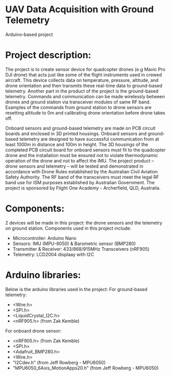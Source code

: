 # UAV Data Acquisition with Ground Telemetry
Arduino-based project

# Project description:
The project is to create sensor device for quadcopter drones (e.g Mavic Pro DJI drone) that acts just like some of the flight instruments used in crewed aircraft. This device collects data on temperature, pressure, altitude, and drone orientation and then transmits these real-time data to ground-based telemetry. Another part in the product of the project is the ground-based telemetry. Commands and communication can be made wirelessly between drones and ground station via transceiver modules of same RF band. Examples of the commands from ground station to drone sensors are resetting altitude to 0m and calibrating drone orientation before drone takes off.

Onboard sensors and ground-based telemetry are made on PCB circuit boards and enclosed in 3D printed housings. Onboard sensors and ground-based telemetry are designed to have successful communication from at least 1000m in distance and 100m in height. The 3D housings of the completed PCB circuit board for onboard sensors must fit to the quadcopter drone and the installation must be ensured not to violate thermodynamic operation of the drone and not to affect the IMU.
The project product – drone sensors and telemetry – will be tested and demonstrated in accordance with Drone Rules established by the Australian Civil Aviation Safety Authority. The RF band of the transceivers must meet the legal RF band use for ISM purposes established by Australian Government.
The project is sponsored by Flight One Academy - Archerfield, QLD, Australia.
 
# Components:
2 devices will be made in this project: the drone sensors and the telemetry on ground station. Components used in this project include:
+ Microcontroller: Arduino Nano
+ Sensors: IMU (MPU-6050) & Barometric sensor (BMP280)
+ Transmitter & Receiver: 433/868/915MHz Transceivers (nRF905)
+ Telemetry: LCD2004 displaay with I2C

# Arduino libraries:
Below is the arduino libraries used in the project:
For ground-based telemetry:
+ <Wire.h>
+ <SPI.h>
+ <LiquidCrystal_I2C.h>
+ <nRF905.h> (from Zak Kemble)

For onboard drone sensor:
+ <nRF905.h> (from Zak Kemble)
+ <SPI.h>
+ <Adafruit_BMP280.h> 
+ <Wire.h>
+ "I2Cdev.h" (from Jeff Rowberg - MPU6050)
+ "MPU6050_6Axis_MotionApps20.h" (from Jeff Rowberg - MPU6050)
